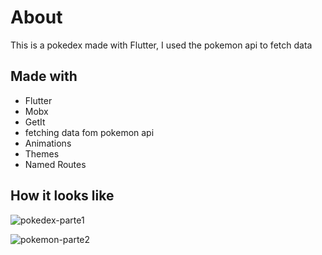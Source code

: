 # About

This is a pokedex made with Flutter, I used the pokemon api to fetch data

## Made with

- Flutter
- Mobx
- GetIt
- fetching data fom pokemon api
- Animations
- Themes
- Named Routes

## How it looks like


![pokedex-parte1](https://user-images.githubusercontent.com/17504941/89423669-2c89da80-d70d-11ea-9c3b-653d9209bcfe.gif)

![pokemon-parte2](https://user-images.githubusercontent.com/17504941/89424518-4677ed00-d70e-11ea-878e-464d944c4427.gif)
